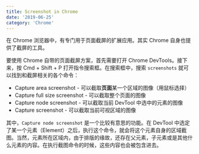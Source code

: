 ```yaml
---
title: Screenshot in Chrome
date: '2019-06-25'
category: 'Chrome'
---
```


在 Chrome 浏览器中，有专门用于页面截屏的扩展应用。其实 Chrome 自身也提供了截屏的工具。

要使用 Chrome 自带的页面截屏方案，首先需要打开 Chrome DevTools。接下来，按 Cmd + Shift + P 打开指令搜索框。在搜索框中，搜索 `screenshots` 就可以找到和截屏相关的各个命令：

+ Capture area screenshot - 可以截取**页面**某一个区域的图像（用鼠标选择）
+ Capture full size screenshot - 可以截取整个页面的图像
+ Capture node screenshot - 可以截取当前 DevTool 中选中的元素的图像
+ Capture screenshot - 可以截取当前可视区域的图像

其中，`Capture node screenshot` 是一个比较有意思的功能。在 DevTool 中选定了某一个元素（Element）之后，执行这个命令，就会将这个元素自身的区域截图。当然，元素所在区域内，由于排版的缘故，还存在父元素，子元素或是其他什么元素的内容。在执行截图命令的时候，这些内容也会被包含进去。
